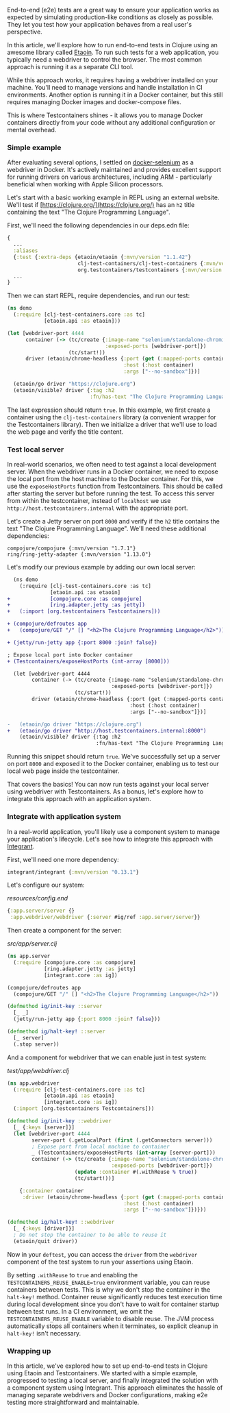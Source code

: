 End-to-end (e2e) tests are a great way to ensure your application works as expected by simulating production-like conditions as closely as possible. They let you test how your application behaves from a real user's perspective.

In this article, we'll explore how to run end-to-end tests in Clojure using an awesome library called [Etaoin](https://github.com/clj-commons/etaoin). To run such tests for a web application, you typically need a webdriver to control the browser. The most common approach is running it as a separate CLI tool.

While this approach works, it requires having a webdriver installed on your machine. You'll need to manage versions and handle installation in CI environments. Another option is running it in a Docker container, but this still requires managing Docker images and docker-compose files.

This is where Testcontainers shines - it allows you to manage Docker containers directly from your code without any additional configuration or mental overhead.

### Simple example

After evaluating several options, I settled on [docker-selenium](https://github.com/SeleniumHQ/docker-selenium) as a webdriver in Docker. It's actively maintained and provides excellent support for running drivers on various architectures, including ARM - particularly beneficial when working with Apple Silicon processors.

Let's start with a basic working example in REPL using an external website. We'll test if [https://clojure.org/](https://clojure.org/) has an `h2` title containing the text "The Clojure Programming Language".

First, we'll need the following dependencies in our deps.edn file:

```clojure
{
  ...
  :aliases 
  {:test {:extra-deps {etaoin/etaoin {:mvn/version "1.1.42"}
                       clj-test-containers/clj-test-containers {:mvn/version "0.7.4"}
                       org.testcontainers/testcontainers {:mvn/version "1.20.4"}}}}
  ...
}
```

Then we can start REPL, require dependencies, and run our test:

```clojure
(ns demo
  (:require [clj-test-containers.core :as tc]
            [etaoin.api :as etaoin]))

(let [webdriver-port 4444
      container (-> (tc/create {:image-name "selenium/standalone-chromium:131.0"
                                :exposed-ports [webdriver-port]})
                    (tc/start!))
      driver (etaoin/chrome-headless {:port (get (:mapped-ports container) webdriver-port)
                                      :host (:host container)
                                      :args ["--no-sandbox"]})]

  (etaoin/go driver "https://clojure.org")
  (etaoin/visible? driver {:tag :h2
                           :fn/has-text "The Clojure Programming Language"}))  
```

The last expression should return `true`. In this example, we first create a container using the `clj-test-containers` library (a convenient wrapper for the Testcontainers library). Then we initialize a driver that we'll use to load the web page and verify the title content.

### Test local server

In real-world scenarios, we often need to test against a local development server. When the webdriver runs in a Docker container, we need to expose the local port from the host machine to the Docker container. For this, we use the `exposeHostPorts` function from Testcontainers. This should be called after starting the server but before running the test. To access this server from within the testcontainer, instead of `localhost` we use `http://host.testcontainers.internal` with the appropriate port.

Let's create a Jetty server on port `8000` and verify if the `h2` title contains the text "The Clojure Programming Language". We'll need these additional dependencies:

```
compojure/compojure {:mvn/version "1.7.1"}
ring/ring-jetty-adapter {:mvn/version "1.13.0"}
```

Let's modify our previous example by adding our own local server:

```diff
  (ns demo
    (:require [clj-test-containers.core :as tc]
              [etaoin.api :as etaoin]
+             [compojure.core :as compojure]
+             [ring.adapter.jetty :as jetty])
+   (:import [org.testcontainers Testcontainers]))

+ (compojure/defroutes app
+   (compojure/GET "/" [] "<h2>The Clojure Programming Language</h2>"))

+ (jetty/run-jetty app {:port 8000 :join? false})

; Expose local port into Docker container 
+ (Testcontainers/exposeHostPorts (int-array [8000]))

  (let [webdriver-port 4444
        container (-> (tc/create {:image-name "selenium/standalone-chromium:131.0"
                                  :exposed-ports [webdriver-port]})
                      (tc/start!))
        driver (etaoin/chrome-headless {:port (get (:mapped-ports container) webdriver-port)
                                        :host (:host container)
                                        :args ["--no-sandbox"]})]

-   (etaoin/go driver "https://clojure.org")  
+   (etaoin/go driver "http://host.testcontainers.internal:8000")
    (etaoin/visible? driver {:tag :h2
                             :fn/has-text "The Clojure Programming Language"}))
```

Running this snippet should return `true`. We've successfully set up a server on port `8000` and exposed it to the Docker container, enabling us to test our local web page inside the testcontainer.

That covers the basics! You can now run tests against your local server using webdriver with Testcontainers. As a bonus, let's explore how to integrate this approach with an application system.

### Integrate with application system

In a real-world application, you'll likely use a component system to manage your application's lifecycle. Let's see how to integrate this approach with [Integrant](https://github.com/weavejester/integrant).

First, we'll need one more dependency:

```clojure
integrant/integrant {:mvn/version "0.13.1"}
```

Let's configure our system:

*resources/config.end*
```clojure
{:app.server/server {}
 :app.webdriver/webdriver {:server #ig/ref :app.server/server}}
```

Then create a component for the server:

*src/app/server.clj*
```clojure
(ns app.server
  (:require [compojure.core :as compojure]
            [ring.adapter.jetty :as jetty]
            [integrant.core :as ig])

(compojure/defroutes app
  (compojure/GET "/" [] "<h2>The Clojure Programming Language</h2>"))

(defmethod ig/init-key ::server
  [_ _]
  (jetty/run-jetty app {:port 8000 :join? false}))

(defmethod ig/halt-key! ::server
  [_ server]
  (.stop server))
```

And a component for webdriver that we can enable just in test system:

*test/app/webdriver.clj*
```clojure
(ns app.webdriver
  (:require [clj-test-containers.core :as tc]
            [etaoin.api :as etaoin]
            [integrant.core :as ig])
  (:import [org.testcontainers Testcontainers]))

(defmethod ig/init-key ::webdriver
  [_ {:keys [server]}]
  (let [webdriver-port 4444
        server-port (.getLocalPort (first (.getConnectors server)))
        ; Expose port from local machine to container
        _ (Testcontainers/exposeHostPorts (int-array [server-port]))
        container (-> (tc/create {:image-name "selenium/standalone-chromium:131.0"
                                  :exposed-ports [webdriver-port]})
                      (update :container #(.withReuse % true))
                      (tc/start!))]

    {:container container
     :driver (etaoin/chrome-headless {:port (get (:mapped-ports container) webdriver-port)
                                      :host (:host container)
                                      :args ["--no-sandbox"]})}))

(defmethod ig/halt-key! ::webdriver
  [_ {:keys [driver]}]
  ; Do not stop the container to be able to reuse it
  (etaoin/quit driver))
```

Now in your `deftest`, you can access the `driver` from the `webdriver` component of the test system to run your assertions using Etaoin.

By setting `.withReuse` to `true` and enabling the `TESTCONTAINERS_REUSE_ENABLE=true` environment variable, you can reuse containers between tests.
This is why we don't stop the container in the `halt-key!` method. Container reuse significantly reduces test execution time during local development since you don't have to wait for container startup between test runs.
In a CI environment, we omit the `TESTCONTAINERS_REUSE_ENABLE` variable to disable reuse. The JVM process automatically stops all containers when it terminates, so explicit cleanup in `halt-key!` isn't necessary.

### Wrapping up

In this article, we've explored how to set up end-to-end tests in Clojure using Etaoin and Testcontainers. We started with a simple example, progressed to testing a local server, and finally integrated the solution with a component system using Integrant. This approach eliminates the hassle of managing separate webdrivers and Docker configurations, making e2e testing more straightforward and maintainable.
